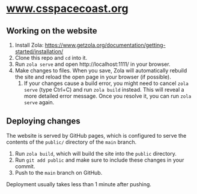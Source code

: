 # www.csspacecoast.org

## Working on the website

1. Install Zola: https://www.getzola.org/documentation/getting-started/installation/
2. Clone this repo and `cd` into it.
3. Run `zola serve` and open http://localhost:1111/ in your browser.
4. Make changes to files. When you save, Zola will automatically rebuild the
   site and reload the open page in your browser (if possible).
    1. If your changes cause a build error, you might need to cancel `zola
       serve` (type Ctrl+C) and run `zola build` instead. This will reveal a
       more detailed error message. Once you resolve it, you can run `zola
       serve` again.

## Deploying changes

The website is served by GitHub pages, which is configured to serve the contents of
the `public/` directory of the `main` branch.

1. Run `zola build`, which will build the site into the `public` directory.
2. Run `git add public` and make sure to include these changes in your commit.
3. Push to the `main` branch on GitHub.

Deployment usually takes less than 1 minute after pushing.

